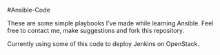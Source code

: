 #Ansible-Code

These are some simple playbooks I've made while learning Ansible.
Feel free to contact me, make suggestions and fork this repository.

Currently using some of this code to deploy Jenkins on OpenStack.

